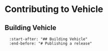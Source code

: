 # Contributing to Vehicle

## Building Vehicle

```{include} ../../CONTRIBUTING.md
  :start-after: "## Building Vehicle"
  :end-before: "# Publishing a release"
```
